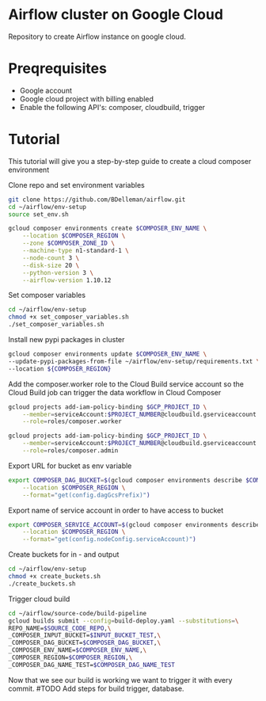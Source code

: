 # Airflow cluster on Google Cloud

Repository to create Airflow instance on google cloud.

# Preqrequisites
- Google account
- Google cloud project with billing enabled
- Enable the following API's: composer, cloudbuild, trigger

# Tutorial
This tutorial will give you a step-by-step guide to create a cloud composer environment

Clone repo and set environment variables
```sh
git clone https://github.com/BDelleman/airflow.git
cd ~/airflow/env-setup
source set_env.sh
```
```sh
gcloud composer environments create $COMPOSER_ENV_NAME \
    --location $COMPOSER_REGION \
    --zone $COMPOSER_ZONE_ID \
    --machine-type n1-standard-1 \
    --node-count 3 \
    --disk-size 20 \
    --python-version 3 \
    --airflow-version 1.10.12
```
Set composer variables

```sh
cd ~/airflow/env-setup
chmod +x set_composer_variables.sh
./set_composer_variables.sh
```

Install new pypi packages in cluster

```sh
gcloud composer environments update $COMPOSER_ENV_NAME \
--update-pypi-packages-from-file ~/airflow/env-setup/requirements.txt \
--location ${COMPOSER_REGION}
```

Add the composer.worker role to the Cloud Build service account so the Cloud Build job can trigger the data workflow in Cloud Composer

```sh
gcloud projects add-iam-policy-binding $GCP_PROJECT_ID \
    --member=serviceAccount:$PROJECT_NUMBER@cloudbuild.gserviceaccount.com \
    --role=roles/composer.worker
```

```sh
gcloud projects add-iam-policy-binding $GCP_PROJECT_ID \
    --member=serviceAccount:$PROJECT_NUMBER@cloudbuild.gserviceaccount.com \
    --role=roles/composer.admin
```
Export URL for bucket as env variable

```sh
export COMPOSER_DAG_BUCKET=$(gcloud composer environments describe $COMPOSER_ENV_NAME \
    --location $COMPOSER_REGION \
    --format="get(config.dagGcsPrefix)")
```

Export name of service account in order to have access to bucket

```sh
export COMPOSER_SERVICE_ACCOUNT=$(gcloud composer environments describe $COMPOSER_ENV_NAME \
    --location $COMPOSER_REGION \
    --format="get(config.nodeConfig.serviceAccount)")
```
Create buckets for in - and output

```sh
cd ~/airflow/env-setup
chmod +x create_buckets.sh
./create_buckets.sh
```

Trigger cloud build

```sh
cd ~/airflow/source-code/build-pipeline
gcloud builds submit --config=build-deploy.yaml --substitutions=\
REPO_NAME=$SOURCE_CODE_REPO,\
_COMPOSER_INPUT_BUCKET=$INPUT_BUCKET_TEST,\
_COMPOSER_DAG_BUCKET=$COMPOSER_DAG_BUCKET,\
_COMPOSER_ENV_NAME=$COMPOSER_ENV_NAME,\
_COMPOSER_REGION=$COMPOSER_REGION,\
_COMPOSER_DAG_NAME_TEST=$COMPOSER_DAG_NAME_TEST
```

Now that we see our build is working we want to trigger it with every commit. 
#TODO 
Add steps for build trigger, database.
